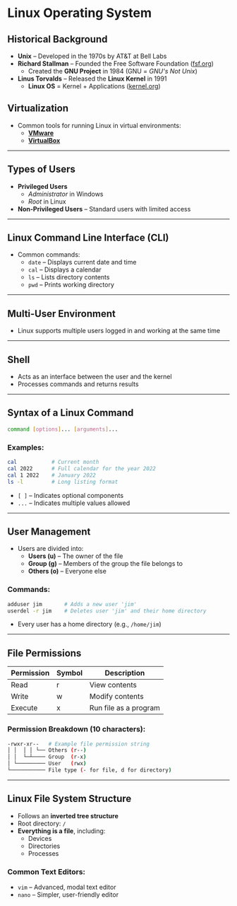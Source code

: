 # Linux Operating System

## Historical Background
- **Unix** – Developed in the 1970s by AT&T at Bell Labs  
- **Richard Stallman** – Founded the Free Software Foundation ([fsf.org](https://www.fsf.org))  
  - Created the **GNU Project** in 1984 (GNU = *GNU's Not Unix*)  
- **Linus Torvalds** – Released the **Linux Kernel** in 1991  
  - **Linux OS** = Kernel + Applications ([kernel.org](https://www.kernel.org))  

## Virtualization
- Common tools for running Linux in virtual environments:  
  - **[VMware](https://www.vmware.com)**  
  - **[VirtualBox](https://www.virtualbox.org)**

---

## Types of Users
- **Privileged Users**  
  - *Administrator* in Windows  
  - *Root* in Linux  
- **Non-Privileged Users** – Standard users with limited access

---

## Linux Command Line Interface (CLI)
- Common commands:  
  - `date` – Displays current date and time  
  - `cal` – Displays a calendar  
  - `ls` – Lists directory contents  
  - `pwd` – Prints working directory  

---

## Multi-User Environment
- Linux supports multiple users logged in and working at the same time

---

## Shell
- Acts as an interface between the user and the kernel  
- Processes commands and returns results

---

## Syntax of a Linux Command

```bash
command [options]... [arguments]...
```

### Examples:
```bash
cal           # Current month
cal 2022      # Full calendar for the year 2022
cal 1 2022    # January 2022
ls -l         # Long listing format
```

- `[ ]` – Indicates optional components  
- `...` – Indicates multiple values allowed

---

## User Management
- Users are divided into:
  - **Users (u)** – The owner of the file
  - **Group (g)** – Members of the group the file belongs to
  - **Others (o)** – Everyone else

### Commands:
```bash
adduser jim       # Adds a new user 'jim'
userdel -r jim    # Deletes user 'jim' and their home directory
```

- Every user has a home directory (e.g., `/home/jim`)

---

## File Permissions

| Permission | Symbol | Description           |
|------------|--------|-----------------------|
| Read       | r      | View contents         |
| Write      | w      | Modify contents       |
| Execute    | x      | Run file as a program |

### Permission Breakdown (10 characters):
```bash
-rwxr-xr--   # Example file permission string
│ │  │ │ └── Others (r--)
│ │  └─┴──── Group  (r-x)
│ └───────── User   (rwx)
└─────────── File type (- for file, d for directory)
```

---

## Linux File System Structure

- Follows an **inverted tree structure**
- Root directory: `/`
- **Everything is a file**, including:
  - Devices  
  - Directories  
  - Processes  

### Common Text Editors:
- `vim` – Advanced, modal text editor  
- `nano` – Simpler, user-friendly editor
